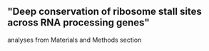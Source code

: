 ## "Deep conservation of ribosome stall sites across RNA processing genes" ##
analyses from Materials and Methods section